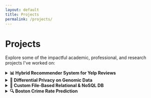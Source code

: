 ```yaml
---
layout: default
title: Projects
permalink: /projects/
---
```


# Projects

Explore some of the impactful academic, professional, and research projects I've worked on:

<div class="project-card">
  <details>
    <summary><strong>📊 Hybrid Recommender System for Yelp Reviews</strong></summary>

    <img src="{{ '/assets/img/solution_flow_diagram.png' | relative_url }}" alt="Hybrid Recommender System Diagram"
      style="max-width: 80%; height: auto; margin: 1rem auto; display: block; border-radius: 10px; box-shadow: 0 2px 8px rgba(0,0,0,0.1);">

    <p>
      Developed a scalable hybrid recommendation engine using <strong>PySpark</strong> and <strong>XGBoost</strong> to predict user ratings on Yelp businesses.
      Combined item-based collaborative filtering with a model-based approach leveraging user, business, review, tip, and photo metadata.
    </p>

    <ul>
      <li>Engineered a Spark pipeline to preprocess and integrate multi-source data (CSV, JSON: reviews, tips, photos, profiles).</li>
      <li>Implemented item-item collaborative filtering with cosine similarity and bias correction.</li>
      <li>Trained an XGBoost model using features from review sentiment, user activity, tip engagement, and photo content.</li>
      <li>Blended predictions (95% model-based, 5% CF) to reduce RMSE and boost accuracy.</li>
    </ul>

    <p><span style="font-weight:600;">📈 Results:</span> Achieved strong RMSE performance, validated via error distribution analysis.</p>
    <p><span style="font-weight:600;">🧰 Tech Stack:</span> PySpark, Python, XGBoost, NumPy, JSON, CSV</p>
    <p><span style="font-weight:600;">🏷️ Keywords:</span> Recommender Systems, Hybrid Model, Collaborative Filtering, Machine Learning, Spark</p>
    <p><span style="font-weight:600;">🔗 GitHub:</span> <a href="https://github.com/aditi-joshi-usc/Hybrid-Recommendation-System-Using-Spark-RDD-XGBoost" target="_blank">github.com/aditi-joshi-usc/yelp-recommender-system</a></p>
  </details>
</div>


<div class="project-card">
  <details>
    <summary><strong>🧠 Differential Privacy on Genomic Data</strong></summary>
    <p>Created a Django-based portal demonstrating privacy-utility tradeoffs using ML on genomic datasets. Implemented differential privacy techniques and presented results at international competitions.</p>
    <p><strong>Technologies:</strong> Python, Django, MongoDB, Differential Privacy</p>
  </details>
</div>

<div class="project-card">
  <details>
    <summary><strong>📂 Custom File-Based Relational & NoSQL DB</strong></summary>
    <p>Designed and built a Python-based database system supporting both relational and NoSQL structures, improving retrieval and storage efficiency by over 30%.</p>
    <p><strong>Technologies:</strong> Python, File I/O, OOP</p>
  </details>
</div>

<div class="project-card">
  <details>
    <summary><strong>🔍 Boston Crime Rate Prediction</strong></summary>
    <p>Led a team to build a predictive model for Boston crime trends using regression and random forest algorithms, achieving 80% model accuracy.</p>
    <p><strong>Technologies:</strong> Python, Pandas, Scikit-learn, Matplotlib</p>
  </details>
</div>
